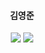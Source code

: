 <div align="center">
  <h4>김영준</h4>
  <a href="https://www.instagram.com/183_yj/"><img src="https://img.shields.io/badge/Instagram-DD2A7B?style=flat-square&logo=Instagram&logoColor=white"/></a>
  <a href="https://www.instagram.com/183_yj/"><img src="https://img.shields.io/badge/Notion-white?style=flat-square&logo=Notion&logoColor=black"/></a>
</div>
